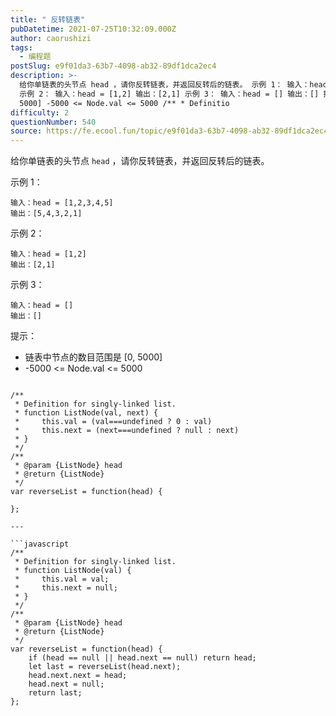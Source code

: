 ```yaml
---
title: " 反转链表"
pubDatetime: 2021-07-25T10:32:09.000Z
author: caorushizi
tags:
  - 编程题
postSlug: e9f01da3-63b7-4098-ab32-89df1dca2ec4
description: >-
  给你单链表的头节点 head ，请你反转链表，并返回反转后的链表。 示例 1： 输入：head = [1,2,3,4,5] 输出：[5,4,3,2,1]
  示例 2： 输入：head = [1,2] 输出：[2,1] 示例 3： 输入：head = [] 输出：[] 提示： 链表中节点的数目范围是 [0,
  5000] -5000 <= Node.val <= 5000 /** * Definitio
difficulty: 2
questionNumber: 540
source: https://fe.ecool.fun/topic/e9f01da3-63b7-4098-ab32-89df1dca2ec4
---
```


给你单链表的头节点 `head` ，请你反转链表，并返回反转后的链表。

示例 1：

```
输入：head = [1,2,3,4,5]
输出：[5,4,3,2,1]
```

示例 2：

```
输入：head = [1,2]
输出：[2,1]
```

示例 3：

```
输入：head = []
输出：[]
```

提示：

- 链表中节点的数目范围是 [0, 5000]
- -5000 <= Node.val <= 5000

````

/**
 * Definition for singly-linked list.
 * function ListNode(val, next) {
 *     this.val = (val===undefined ? 0 : val)
 *     this.next = (next===undefined ? null : next)
 * }
 */
/**
 * @param {ListNode} head
 * @return {ListNode}
 */
var reverseList = function(head) {

};

---

```javascript
/**
 * Definition for singly-linked list.
 * function ListNode(val) {
 *     this.val = val;
 *     this.next = null;
 * }
 */
/**
 * @param {ListNode} head
 * @return {ListNode}
 */
var reverseList = function(head) {
    if (head == null || head.next == null) return head;
    let last = reverseList(head.next);
    head.next.next = head;
    head.next = null;
    return last;
};
````
